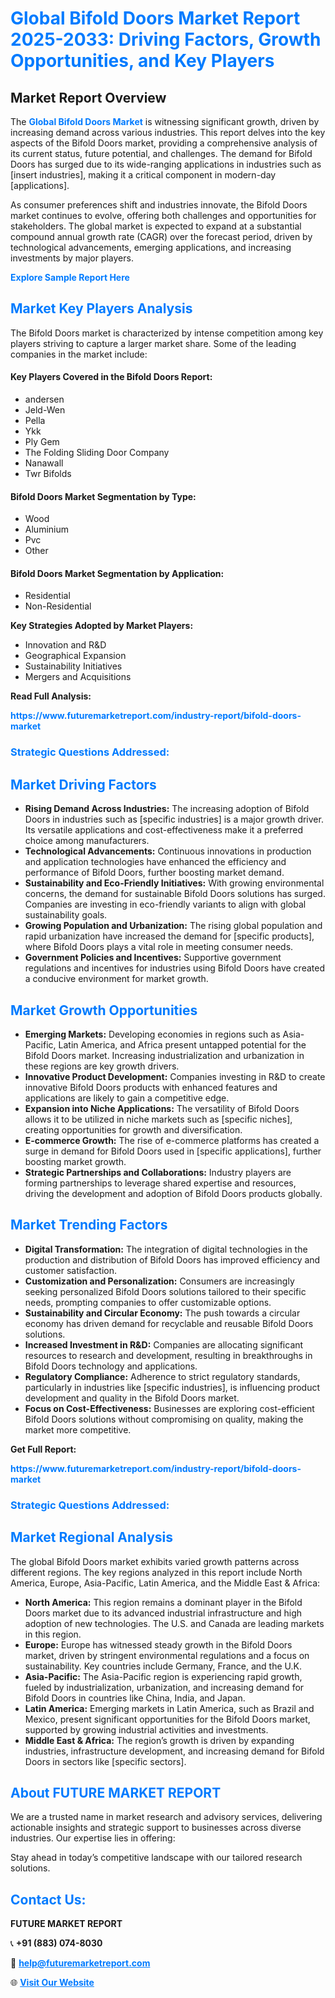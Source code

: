 <h1 style="color: #007BFF;">Global Bifold Doors Market Report 2025-2033: Driving Factors, Growth Opportunities, and Key Players</h1>

<section id="overview">
<h2>Market Report Overview</h2>
<p>The <a href="https://www.futuremarketreport.com/industry-report/bifold-doors-market" style="color: #007BFF; text-decoration: none;"><strong>Global Bifold Doors Market</strong></a> is witnessing significant growth, driven by increasing demand across various industries. This report delves into the key aspects of the Bifold Doors market, providing a comprehensive analysis of its current status, future potential, and challenges. The demand for Bifold Doors has surged due to its wide-ranging applications in industries such as [insert industries], making it a critical component in modern-day [applications].</p>
<p>As consumer preferences shift and industries innovate, the Bifold Doors market continues to evolve, offering both challenges and opportunities for stakeholders. The global market is expected to expand at a substantial compound annual growth rate (CAGR) over the forecast period, driven by technological advancements, emerging applications, and increasing investments by major players.</p>
</section>

<section id="overview">
<p><a href="https://www.futuremarketreport.com/request-sample/reportId=31601" style="color: #007BFF; text-decoration: none;"><strong>Explore Sample Report Here</strong></a></p>
</section>

<section id="key-players">
<h2 style="color: #007BFF;">Market Key Players Analysis</h2>
<p>The Bifold Doors market is characterized by intense competition among key players striving to capture a larger market share. Some of the leading companies in the market include:</p>
<h4>Key Players Covered in the Bifold Doors Report:</h4>
<ul><li>andersen</li><li>Jeld-Wen</li><li>Pella</li><li>Ykk</li><li>Ply Gem</li><li>The Folding Sliding Door Company</li><li>Nanawall</li><li>Twr Bifolds</li></ul>
<h4>Bifold Doors Market Segmentation by Type:</h4>
<ul><li>Wood</li><li>Aluminium</li><li>Pvc</li><li>Other</li></ul>

<h4>Bifold Doors Market Segmentation by Application:</h4>
<ul><li>Residential</li><li>Non-Residential</li></ul>
<p><strong>Key Strategies Adopted by Market Players:</strong></p>
<ul>
<li>Innovation and R&D</li>
<li>Geographical Expansion</li>
<li>Sustainability Initiatives</li>
<li>Mergers and Acquisitions</li>
</ul>
</section>

<section>
<p><strong>Read Full Analysis: </strong></p><a href="https://www.futuremarketreport.com/industry-report/bifold-doors-market" style="color: #007BFF; text-decoration: none;"><strong>https://www.futuremarketreport.com/industry-report/bifold-doors-market</strong></a>
<h3 style="color: #007BFF;">Strategic Questions Addressed:</h3>
</section>

<section id="driving-factors">
<h2 style="color: #007BFF;">Market Driving Factors</h2>
<ul>
<li><strong>Rising Demand Across Industries:</strong> The increasing adoption of Bifold Doors in industries such as [specific industries] is a major growth driver. Its versatile applications and cost-effectiveness make it a preferred choice among manufacturers.</li>
<li><strong>Technological Advancements:</strong> Continuous innovations in production and application technologies have enhanced the efficiency and performance of Bifold Doors, further boosting market demand.</li>
<li><strong>Sustainability and Eco-Friendly Initiatives:</strong> With growing environmental concerns, the demand for sustainable Bifold Doors solutions has surged. Companies are investing in eco-friendly variants to align with global sustainability goals.</li>
<li><strong>Growing Population and Urbanization:</strong> The rising global population and rapid urbanization have increased the demand for [specific products], where Bifold Doors plays a vital role in meeting consumer needs.</li>
<li><strong>Government Policies and Incentives:</strong> Supportive government regulations and incentives for industries using Bifold Doors have created a conducive environment for market growth.</li>
</ul>
</section>

<section id="growth-opportunities">
<h2 style="color: #007BFF;">Market Growth Opportunities</h2>
<ul>
<li><strong>Emerging Markets:</strong> Developing economies in regions such as Asia-Pacific, Latin America, and Africa present untapped potential for the Bifold Doors market. Increasing industrialization and urbanization in these regions are key growth drivers.</li>
<li><strong>Innovative Product Development:</strong> Companies investing in R&D to create innovative Bifold Doors products with enhanced features and applications are likely to gain a competitive edge.</li>
<li><strong>Expansion into Niche Applications:</strong> The versatility of Bifold Doors allows it to be utilized in niche markets such as [specific niches], creating opportunities for growth and diversification.</li>
<li><strong>E-commerce Growth:</strong> The rise of e-commerce platforms has created a surge in demand for Bifold Doors used in [specific applications], further boosting market growth.</li>
<li><strong>Strategic Partnerships and Collaborations:</strong> Industry players are forming partnerships to leverage shared expertise and resources, driving the development and adoption of Bifold Doors products globally.</li>
</ul>
</section>

<section id="trending-factors">
<h2 style="color: #007BFF;">Market Trending Factors</h2>
<ul>
<li><strong>Digital Transformation:</strong> The integration of digital technologies in the production and distribution of Bifold Doors has improved efficiency and customer satisfaction.</li>
<li><strong>Customization and Personalization:</strong> Consumers are increasingly seeking personalized Bifold Doors solutions tailored to their specific needs, prompting companies to offer customizable options.</li>
<li><strong>Sustainability and Circular Economy:</strong> The push towards a circular economy has driven demand for recyclable and reusable Bifold Doors solutions.</li>
<li><strong>Increased Investment in R&D:</strong> Companies are allocating significant resources to research and development, resulting in breakthroughs in Bifold Doors technology and applications.</li>
<li><strong>Regulatory Compliance:</strong> Adherence to strict regulatory standards, particularly in industries like [specific industries], is influencing product development and quality in the Bifold Doors market.</li>
<li><strong>Focus on Cost-Effectiveness:</strong> Businesses are exploring cost-efficient Bifold Doors solutions without compromising on quality, making the market more competitive.</li>
</ul>
</section>

<section>
<p><strong>Get Full Report: </strong></p><a href="https://www.futuremarketreport.com/industry-report/bifold-doors-market" style="color: #007BFF; text-decoration: none;"><strong>https://www.futuremarketreport.com/industry-report/bifold-doors-market</strong></a>
<h3 style="color: #007BFF;">Strategic Questions Addressed:</h3>
</section>


<section id="regional-analysis">
<h2 style="color: #007BFF;">Market Regional Analysis</h2>
<p>The global Bifold Doors market exhibits varied growth patterns across different regions. The key regions analyzed in this report include North America, Europe, Asia-Pacific, Latin America, and the Middle East & Africa:</p>
<ul>
<li><strong>North America:</strong> This region remains a dominant player in the Bifold Doors market due to its advanced industrial infrastructure and high adoption of new technologies. The U.S. and Canada are leading markets in this region.</li>
<li><strong>Europe:</strong> Europe has witnessed steady growth in the Bifold Doors market, driven by stringent environmental regulations and a focus on sustainability. Key countries include Germany, France, and the U.K.</li>
<li><strong>Asia-Pacific:</strong> The Asia-Pacific region is experiencing rapid growth, fueled by industrialization, urbanization, and increasing demand for Bifold Doors in countries like China, India, and Japan.</li>
<li><strong>Latin America:</strong> Emerging markets in Latin America, such as Brazil and Mexico, present significant opportunities for the Bifold Doors market, supported by growing industrial activities and investments.</li>
<li><strong>Middle East & Africa:</strong> The region’s growth is driven by expanding industries, infrastructure development, and increasing demand for Bifold Doors in sectors like [specific sectors].</li>
</ul>
</section>

<footer>
<h2 style="color: #007BFF;">About FUTURE MARKET REPORT</h2>
<p>We are a trusted name in market research and advisory services, delivering actionable insights and strategic support to businesses across diverse industries. Our expertise lies in offering:</p>

<p>Stay ahead in today’s competitive landscape with our tailored research solutions.</p>

<h2 style="color: #007BFF;">Contact Us:</h2>
<p><strong>FUTURE MARKET REPORT</strong></p>
<p>📞 <strong>+91 (883) 074-8030</strong></p>
<p>📧 <strong><a href="mailto:help@futuremarketreport.com" style="color: #007BFF;">help@futuremarketreport.com</a></strong></p>
<p>🌐 <strong><a href="https://www.futuremarketreport.com/" style="color: #007BFF;">Visit Our Website</a></strong></p>
</footer>